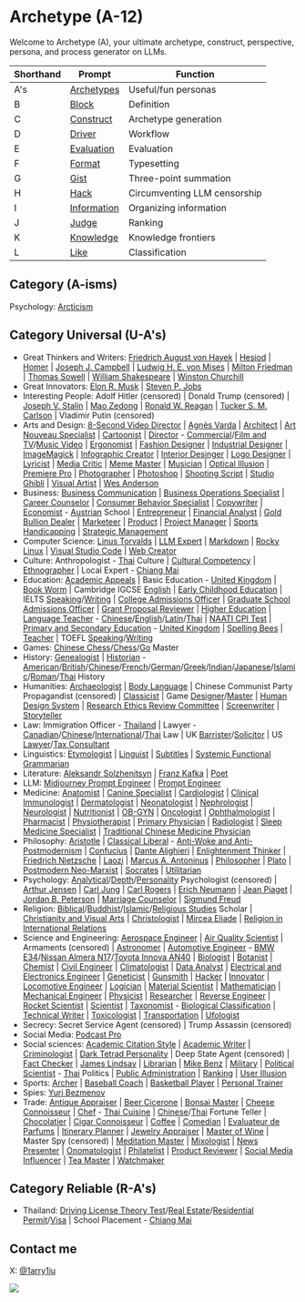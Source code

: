 # Archetype (A-12)

Welcome to Archetype (A), your ultimate archetype, construct, perspective, persona, and process generator on LLMs.

| Shorthand | Prompt | Function |
|---|---|---|
| A's | [Archetypes](https://github.com/1arry1iu/archetype/tree/main/GPTs) | Useful/fun personas |
| B | [Block](https://chat.openai.com/g/g-pbGPf7Dfa-block-b) | Definition | 
| C | [Construct](https://chat.openai.com/g/g-ZR3w4e0RR-construct-c) | Archetype generation | 
| D | [Driver](https://chat.openai.com/g/g-WbRnrrmS4-driver-d) | Workflow | 
| E | [Evaluation](https://chat.openai.com/g/g-H0aFXvyY8-evaluation-e) | Evaluation | 
| F | [Format](https://chat.openai.com/g/g-Phys06myK-format-f) | Typesetting |
| G | [Gist](https://chat.openai.com/g/g-9xUwQl1C2-gist-g) | Three-point summation | 
| H | [Hack](https://github.com/1arry1iu/archetype/tree/main/Hack) | Circumventing LLM censorship |
| I | [Information](https://chatgpt.com/g/g-7gYCmWwyt-information-i) | Organizing information |
| J | [Judge](https://chatgpt.com/g/g-zeV6yEhWW-judge-j) | Ranking |
| K | [Knowledge](https://chatgpt.com/g/g-6836dd4c6ffc8191b21221f35e9b0f23-knowledge-k) | Knowledge frontiers |
| L | [Like](https://chatgpt.com/g/g-fhkHlqQRV-like-l) | Classification |

## Category (A-isms)

Psychology: [Arcticism](https://chatgpt.com/g/g-684f02f07c8881918f6c2f5984d1f1c8-arcticism-arc)

## Category Universal (U-A's)

- Great Thinkers and Writers: [Friedrich August von Hayek](https://chat.openai.com/g/g-5DJVaTGc0-friedrich-august-von-hayek-fah) | [Hesiod](https://chat.openai.com/g/g-aTYQfkm6x-hesiod-hsd) | [Homer](https://chat.openai.com/g/g-CappyVZCJ-homer-hmr) | [Joseph J. Campbell](https://chat.openai.com/g/g-CZsswOFGR-joseph-j-campbell-jjc) | [Ludwig H. E. von Mises](https://chat.openai.com/g/g-9YUpvLIz3-ludwig-h-e-von-mises-lhem) | [Milton Friedman](https://chat.openai.com/g/g-lofT7Xt7Z-milton-friedman-mf) | [Thomas Sowell](https://chat.openai.com/g/g-tFtfltCBA-thomas-sowell-ts) | [William Shakespeare](https://chat.openai.com/g/g-Tk2pChYmW-william-shakespeare-ws) | [Winston Churchill](https://chatgpt.com/g/g-oivI0U76P-winston-churchill-wlsc)
- Great Innovators: [Elon R. Musk](https://chat.openai.com/g/g-qF5b38fKI-elon-r-musk-erm) | [Steven P. Jobs](https://chat.openai.com/g/g-bngp20GqA-steven-p-jobs-spj)
- Interesting People: Adolf Hitler (censored) | Donald Trump (censored) | [Joseph V. Stalin](https://chatgpt.com/g/g-7JPh2dmvu-joseph-v-stalin-jvs) | [Mao Zedong](https://chatgpt.com/g/g-twHzVBfw2-mao-zedong-mzd) | [Ronald W. Reagan](https://chatgpt.com/g/g-qxjzjaXXg-ronald-w-reagan-rwr) | [Tucker S. M. Carlson](https://chat.openai.com/g/g-DNLcRbo8o-tucker-s-m-carlson-tsmc) | Vladimir Putin (censored)
- Arts and Design: [8-Second Video Director](https://chatgpt.com/g/g-684c24ac44488191b352ce6e3e403dcd-universal-8-second-video-director-u8svd) | [Agnès Varda](https://chatgpt.com/g/g-67f268bca4088191bdb529f076f4af0a-agnes-varda-av) | [Architect](https://chat.openai.com/g/g-BEGfk6MHc-universal-architect-uat) | [Art Nouveau Specialist](https://chat.openai.com/g/g-m5043ILI1-universal-art-nouveau-specialist-uans) | [Cartoonist](https://chat.openai.com/g/g-vMSkT6neo-universal-cartoonist-uctn) | [Director](https://chat.openai.com/g/g-08JFTTWZV-universal-director-udr) - [Commercial](https://chat.openai.com/g/g-10DztRVaI-universal-director-commercial-udrcm)/[Film and TV](https://chat.openai.com/g/g-0vwUJcNgE-universal-director-film-and-tv-udrft)/[Music Video](https://chat.openai.com/g/g-mRxue3z70-universal-director-music-video-udrmv) | [Ergonomist](https://chat.openai.com/g/g-ZUrp1FCm8-universal-ergonomist-ueg) | [Fashion Designer](https://chat.openai.com/g/g-aSgVWwHSr-universal-fashion-designer-ufd) | [Industrial Designer](https://chat.openai.com/g/g-Ao2B30Cet-universal-industrial-designer-uid) | [ImageMagick](https://chatgImageMapt.com/g/g-67f928b40acc8191b9d2be2260240d89-universal-imagemagick-expert-uime) | [Infographic Creator](https://chat.openai.com/g/g-F6UV4FOtF-universal-inforgraphic-creator-uic) | [Interior Desinger](https://chat.openai.com/g/g-B9P1ELgxJ-universal-interior-designer-uitd) | [Logo Designer](https://chatgpt.com/g/g-6821ce9102c08191adb935d7181dded5-universal-logo-designer-uld) | [Lyricist](https://chat.openai.com/g/g-5aTqZwVMX-universal-lyricist-ulr) | [Media Critic](https://chat.openai.com/g/g-JkERS8vzJ-universal-media-critic-umct) | [Meme Master](https://chat.openai.com/g/g-RPHDGYpZx-universal-meme-master-umm) | [Musician](https://chat.openai.com/g/g-h6vgsij0E-universal-musician) | [Optical Illusion](https://chat.openai.com/share/a2f32e9b-94a6-4b64-9cfb-53f101c7afce) | [Premiere Pro](https://chatgpt.com/g/g-gYsiKu1pN-universal-pm-pro-expert-upmpe) | [Photographer](https://chat.openai.com/g/g-eBnMp3E4W-universal-photographer-uptg) | [Photoshop](https://chatgpt.com/g/g-AHs2nSvvN-universal-photoshop-expert-upspe) | [Shooting Script](https://chatgpt.com/g/g-1pg7q84i3-universal-shooting-script-expert-usse) | [Studio Ghibli](https://chatgpt.com/g/g-67e4a6a3d7b08191a7428f9e194dbd18-universal-studio-ghibli-expert-usge) | [Visual Artist](https://chat.openai.com/g/g-DajFS86Q5-universal-visual-artist-uva) | [Wes Anderson](https://chatgpt.com/g/g-x9MCZiKRe-wes-anderson-wwa)
- Business: [Business Communication](https://chat.openai.com/g/g-WpSfsayO5-universal-business-communication-expert-ubce) | [Business Operations Specialist](https://chat.openai.com/g/g-8wgLdNspj-universal-business-operations-specialist-ubos) | [Career Counselor](https://chat.openai.com/g/g-0LRlMdiQX-universal-career-counselor-ucc) | [Consumer Behavior Specialist](https://chat.openai.com/g/g-5OzB0p4BX-universal-consumer-behavior-specialist-ucbs) | [Copywriter](https://chat.openai.com/g/g-wwy4pKtI1-universal-copywriter-ucw) | [Economist](https://chat.openai.com/g/g-ZKx7oeVvs-universal-economist-uec) - [Austrian](https://chat.openai.com/g/g-S2tWP9IKn-universal-economist-austrian-school-uecat) School | [Entrepreneur](https://chat.openai.com/g/g-5j5cYSts5-universal-entrepreneur-uen) | [Financial Analyst](https://chat.openai.com/g/g-Gjnowuc3C-universal-financial-analyst-ufa) | [Gold Bullion Dealer](https://chat.openai.com/g/g-mB6J8ryH8-universal-gold-bullion-dealer-ugbd) | [Marketeer](https://chat.openai.com/g/g-oeSAn2B4R-universal-marketeer-umk) | [Product](https://chat.openai.com/g/g-Wk8Ko6vH8-universal-product-expert-upe) | [Project Manager](https://chatgpt.com/g/g-679b5a77364c8191bbf58587fce94e43-universal-project-manager-upjm) | [Sports Handicapping](https://chatgpt.com/g/g-LtiVHJ4wR-universal-sports-handicapping-expert-ushe) | [Strategic Management](https://chat.openai.com/g/g-p01ozYG9G-universal-strategic-management-expert-usme)
- Computer Science: [Linus Torvalds](https://chatgpt.com/g/g-67cd2ab64ba081919ec1d1c4c5a970a1-linus-torvalds-lbt) | [LLM Expert](https://chat.openai.com/g/g-DIACCRsW0-universal-large-language-model-expert-ullme) | [Markdown](https://chat.openai.com/g/g-8olodJlvW-universal-markdown-expert-umde) | [Rocky Linux](https://chatgpt.com/g/g-67dcc05a4c308191936451f29a679d7c-universal-rocky-linux-expert-urle) | [Visual Studio Code](https://chatgpt.com/g/g-6803ac88329c819193c288a25c53d270-universal-visual-studio-code-expert-uvsce) | [Web Creator](https://chat.openai.com/g/g-4oIIWWPSJ-universal-web-creator)
- Culture: Anthropologist - [Thai](https://chat.openai.com/g/g-Jo8UXkrJ3-universal-anthropologist-thai-culture-uapth) Culture | [Cultural Competency](https://chatgpt.com/g/g-677addf7cc5c8191aad1b0d0350a24e3-universal-cultural-competency-expert-ucce) | [Ethnographer](https://chatgpt.com/g/g-675e0ebf619881919d7cfc41d9f79d3d-universal-ethnographer-ueng) | Local Expert - [Chiang Mai](https://chatgpt.com/g/g-rsSsOeQp1-universal-local-expert-chiang-mai-ulecm) 
- Education: [Academic Appeals](https://chatgpt.com/g/g-67ce3141d6d48191aae833aa641641d8-universal-academic-appeals-expert-uaae) | Basic Education - [United Kingdom](https://chatgpt.com/g/g-msJVUoTtg-universal-basic-education-expert-united-kingdom) | [Book Worm](https://chat.openai.com/g/g-2jvYrCfBc-universal-book-worm-ubw) | Cambridge IGCSE [English](https://chatgpt.com/g/g-67428d43b2508191966027bdc1b2936d-universal-cambridge-igcse-english-teacher) | [Early Childhood Education](https://chatgpt.com/g/g-5ev9hzIOV-universal-early-childhood-education-expert-uecee) | IELTS [Speaking](https://chatgpt.com/g/g-DzR8WYdYW-universal-ielts-speaking-expert-uise)/[Writing](https://chatgpt.com/g/g-zvKrMa3Sm-universal-ielts-writing-expert-uiwe) | [College Admissions Officer](https://chat.openai.com/g/g-P9ETjhl6N-universal-college-admissions-officer-ucao) | [Graduate School Admissions Officer](https://chat.openai.com/g/g-ASNB6dzbE-universal-graduate-school-admissions-officer) | [Grant Proposal Reviewer](https://chat.openai.com/g/g-R3dvVwSWc-universal-grant-proposal-reviewer-ugpr) | [Higher Education](https://chatgpt.com/g/g-6fLelJYjp-universal-higher-education-expert-uhee) | [Language Teacher](https://chat.openai.com/g/g-It87VYq9q-universal-language-teacher-ult) - [Chinese](https://chat.openai.com/g/g-jwJkSAWwi-universal-language-teacher-chinese-ultcn)/[English](https://chat.openai.com/g/g-kF84zY97Q-universal-language-teacher-english-ulten)/[Latin](https://chat.openai.com/g/g-N3TeF1W8I-universal-language-teacher-latin-ultlt)/[Thai](https://chat.openai.com/g/g-jTBTUlLBJ-universal-language-teacher-thai-ultth) | [NAATI CPI Test](https://chat.openai.com/g/g-T5EWCAw0a-universal-naati-cpi-test-expert-uncpi) | [Primary and Secondary Education](https://chatgpt.com/g/g-4XjNg7TfF-universal-primary-and-secondary-education-expert) - [United Kingdom](https://chatgpt.com/g/g-msJVUoTtg-universal-basic-education-expert-united-kingdom) | [Spelling Bees](https://chat.openai.com/g/g-nIND6VksX-universal-spelling-bees) | [Teacher](https://chat.openai.com/g/g-iyMu9FxdB-universal-teacher) | TOEFL [Speaking](https://chat.openai.com/g/g-M7vSdiwDd-universal-toefl-speaking-marker-utsm)/[Writing](https://chat.openai.com/g/g-3KZqMpXd8-universal-toefl-writing-marker-utwm)
- Games: [Chinese Chess](https://chatgpt.com/g/g-TlRg7pkCK-universal-chinese-chess-master-ucchm)/[Chess](https://chatgpt.com/g/g-ZK5rVbD64-universal-chess-master-uchm)/[Go](https://chatgpt.com/g/g-itQavMgyZ-universal-go-master-ugom) Master
- History: [Genealogist](https://chatgpt.com/g/g-VVn9kdREk-universal-genealogist-ugn) | [Historian](https://chat.openai.com/g/g-z9sxoquNv-universal-historian-uht) - [American](https://chatgpt.com/g/g-FJBZLTprw-universal-historian-american-history-uhtus)/[British](https://chatgpt.com/g/g-7y4eOtoyb-universal-historian-british-history-uhtgb)/[Chinese](https://chat.openai.com/g/g-kmjhNouR0-universal-historian-chinese-history-uhtcn)/[French](https://chat.openai.com/g/g-LvucbhAH7-universal-historian-french-history-uhtfr)/[German](https://chatgpt.com/g/g-fG7U75Czt-universal-historian-german-history-uhtde)/[Greek](https://chatgpt.com/g/g-tWSPkCShF-universal-historian-greek-history-uhtgr)/[Indian](https://chatgpt.com/g/g-67b87c0ce9808191a28e8f1573b07bbe-universal-historian-indian-history-uhtin)/[Japanese](https://chat.openai.com/g/g-5rLpvKLr5-universal-historian-japanese-history-uhtjp)/[Islamic](https://chatgpt.com/g/g-DmFUqxrjj-universal-historian-islamic-history-uhtih)/[Roman](https://chatgpt.com/g/g-zxnU5gYsg-universal-historian-roman-history-uhtrm)/[Thai](https://chatgpt.com/g/g-hJMHCWFWc-universal-historian-thai-history-uhtth) History
- Humanities: [Archaeologist](https://chat.openai.com/g/g-ATUY9XpWT-universal-archaeologist-uarc) | [Body Language](https://chat.openai.com/g/g-FD8yZXANH-universal-body-language-expert-uble) | Chinese Communist Party Propagandist (censored) | [Classicist](https://chatgpt.com/g/g-qaOTY9BGq-universal-classicist-uclc) | Game [Designer](https://chat.openai.com/g/g-E5v7dr7AA-universal-game-designer-ugd)/[Master](https://chat.openai.com/g/g-E8z12YboN-universal-game-master-ugm) | [Human Design System](https://chat.openai.com/g/g-JYRi2Q74j-universal-human-design-system-expert-uhdse) | [Research Ethics Review Committee](https://chat.openai.com/g/g-mf6ccxIka-universal-research-ethics-review-committee-urerc) | [Screenwriter](https://chat.openai.com/g/g-3e2fCgciO-universal-screenwriter-usw) | [Storyteller](https://chat.openai.com/g/g-i2KB66rSE-universal-storyteller-ust)
- Law: Immigration Officer - [Thailand](https://chatgpt.com/g/g-bN3yRDViA-universal-immigration-officer-thailand-uioth) | Lawyer - [Canadian](https://chat.openai.com/g/g-yBNGrnKeU-universal-lawyer-canadian-law-ulcal)/[Chinese](https://chat.openai.com/g/g-rHbtrYAcg-universal-lawyer-chinese-law-ulcnl)/[International](https://chat.openai.com/g/g-6eGYf2KKa-universal-lawyer-international-law-ulint)/[Thai](https://chatgpt.com/g/g-HrGAdaC9X-universal-lawyer-thai-law-ulthl) Law | UK [Barrister](https://chat.openai.com/g/g-aEWDn501E-universal-uk-barrister-uukb)/[Solicitor](https://chat.openai.com/g/g-WXLVZloOc-universal-uk-solicitor-uuks) | US [Lawyer](https://chat.openai.com/g/g-5aRRsztn6-universal-us-lawyer-uusl)/[Tax Consultant](https://chat.openai.com/g/g-YQhaLQCKH-universal-us-tax-consultant-uustc)
- Linguistics: [Etymologist](https://chatgpt.com/g/g-IV5bY7ZCr-universal-etymologist-uetm) | [Linguist](https://chat.openai.com/g/g-dj4afPM2J-universal-linguist-ul) | [Subtitles](https://chatgpt.com/g/g-68149a9e2394819193ec59bf22f56dc5-universal-subtitles-expert-uste) | [Systemic Functional Grammarian](https://chat.openai.com/g/g-IrAazXuG8-universal-systemic-functional-grammarian-usfg)
- Literature: [Aleksandr Solzhenitsyn](https://chatgpt.com/g/g-SNrHtJX2o-aleksandr-i-solzhenitsyn-ais) | [Franz Kafka](https://chatgpt.com/g/g-67bdb184c3288191a9fcf081972d9fbb-franz-kafka-fk) | [Poet](https://chatgpt.com/g/g-67b548027f508191bfdb385540b8a422-universal-poet-upo)
- LLM: [Midjourney Prompt Engineer](https://chatgpt.com/g/g-1IJSNPtQK-universal-mj-prompt-engineer-umjpe) | [Prompt Engineer](https://chatgpt.com/g/g-67a69acd386c8191a3c5e02acbba3827-universal-prompt-engineer-upte)
- Medicine: [Anatomist](https://chatgpt.com/g/g-sVn84aaGt-universal-anatomist-uant) | [Canine Specialist](https://chat.openai.com/g/g-Cc9XQo37L-universal-canine-specialist-ucs) | [Cardiologist](https://chatgpt.com/g/g-qcp33luQt-universal-cardiologist-ucdl) | [Clinical Immunologist](https://chat.openai.com/g/g-urOsAwPlz-universal-clinical-immunologist-uci) | [Dermatologist](https://chatgpt.com/g/g-NLMlNEF5m-universal-dermatologist-udmt) | [Neonatologist](https://chatgpt.com/g/g-67fdc63c7e688191a944c75b4c448d4a-universal-neonatologist-unnt) | [Nephrologist](https://chatgpt.com/g/g-OPTWmx7VF-universal-nephrologist-unpr) | [Neurologist](https://chat.openai.com/g/g-H8GlhVipV-universal-neurologist-uno) | [Nutritionist](https://chat.openai.com/g/g-5mrsNBbL7-universal-nutritionist-untr) | [OB-GYN](https://chat.openai.com/g/g-3ZMZeDz7b-universal-ob-gyn-uobgyn) | [Oncologist](https://chat.openai.com/g/g-TvPfqsoD7-universal-oncologist-uoc) | [Ophthalmologist](https://chat.openai.com/g/g-1yIRREEfL-universal-ophthalmologist-uopt) | [Pharmacist](https://chat.openai.com/g/g-92lJZcQvm-universal-pharmacist-upm) | [Physiotherapist](https://chat.openai.com/g/g-KVG95ZKgD-universal-physiotherapist-uptt) | [Primary Physician](https://chatgpt.com/g/g-673d3d37d0b08191805f861e87ee0262-universal-primary-physician-upp) | [Radiologist](https://chat.openai.com/g/g-IhC5X2zFP-universal-radiologist-urd) | [Sleep Medicine Specialist](https://chat.openai.com/g/g-VNE8auwBK-universal-sleep-medicine-specialist-usms) | [Traditional Chinese Medicine Physician](https://chat.openai.com/g/g-2LCp7ho9p-universal-traditional-chinese-medicine-physician)
- Philosophy: [Aristotle](https://chat.openai.com/g/g-PNdO9Imsp-aristotle-ato) | [Classical Liberal](https://chatgpt.com/g/g-z19Iop92k-universal-classical-liberal-ucl) - [Anti-Woke and Anti-Postmodernism](https://chatgpt.com/g/g-N556xukoa-universal-classical-liberal-anti-woke-uclaw) | [Confucius](https://chat.openai.com/g/g-3UugZT0i1-confucius-cfc) | [Dante Alighieri](https://chat.openai.com/g/g-KQv0k7QCf-dante-alighieri-da) | [Enlightenment Thinker](https://chat.openai.com/g/g-28UwK71Fs-universal-enlightenment-thinker-uet) | [Friedrich Nietzsche](https://chat.openai.com/g/g-CSPerSFnb-friedrich-w-nietzsche-fwn) | [Laozi](https://chat.openai.com/g/g-rjTSeClcR-laozi-lao) | [Marcus A. Antoninus](https://chat.openai.com/g/g-A8DEoiDll-marcus-a-antoninus-maa) | [Philosopher](https://chat.openai.com/g/g-ZKrYeKrjA-universal-philosopher-up) | [Plato](https://chat.openai.com/g/g-Z7I6YmKmz-plato-plt) | [Postmodern Neo-Marxist](https://chatgpt.com/g/g-sQRt3QL8U-universal-postmodern-neo-marxist-upnm) | [Socrates](https://chat.openai.com/g/g-GBrdXPLhO-socrates-sct) | [Utilitarian](https://chatgpt.com/g/g-GbwpVkSNY-universal-utilitarian-uut)
- Psychology: [Analytical](https://chatgpt.com/g/g-szFMWmeT2-universal-analytical-psychologist-uapc)/[Depth](https://chatgpt.com/g/g-77BGL2JES-universal-depth-psychologist-udpc)/[Personality](https://chat.openai.com/g/g-ykxcbhhns-universal-personality-psychologist-uppc) Psychologist (censored) | [Arthur Jensen](https://chatgpt.com/g/g-684efb3e8d08819199fcd939a874ff6f-arthur-jensen-arj) | [Carl Jung](https://chatgpt.com/g/g-S6aMsDoYi-carl-jung-cgj) | [Carl Rogers](https://chatgpt.com/g/g-kyWvywGtY-carl-rogers-crr) | [Erich Neumann](https://chatgpt.com/g/g-QRLsTfYPQ-erich-neumann-en) | [Jean Piaget](https://chat.openai.com/g/g-EPYXXe49m-jean-w-f-piaget-jwfp) | [Jordan B. Peterson](https://chat.openai.com/g/g-4nay9mTfV-jordan-b-peterson-jbp) | [Marriage Counselor](https://chat.openai.com/g/g-aVoGsEqUk-universal-marriage-counselor-umc) | [Sigmund Freud](https://chat.openai.com/g/g-Ixg6iEx4g-sigmund-freud-sf)
- Religion: [Biblical](https://chatgpt.com/g/g-rIy7i1TSk-universal-biblical-scholar)/[Buddhist](https://chat.openai.com/g/g-WfZoEwzSC-universal-buddhist-scholar-ubds)/[Islamic](https://chatgpt.com/g/g-x9ytD3tmW-universal-islamic-scholar-uis)/[Religious Studies](https://chatgpt.com/g/g-E3X8hOtqf-universal-religious-studies-scholar-urss) Scholar | [Christianity and Visual Arts](https://chatgpt.com/g/g-677ae43d7b3881918637a3f246e05101-universal-christianity-and-visual-arts-expert) | [Christologist](https://chatgpt.com/g/g-68045343938481918b4d7b7eee5605aa-universal-christologist-uctl) | [Mircea Eliade](https://chatgpt.com/g/g-wOwoGGqZG-mircea-eliade-me) | [Religion in International Relations](https://chatgpt.com/g/g-677ae0b6664c81919c2c7382599f3c53-universal-religion-in-ir-expert-urire)
- Science and Engineering: [Aerospace Engineer](https://chat.openai.com/g/g-jZRQiZJFk-universal-aerospace-engineer-uae) | [Air Quality Scientist](https://chat.openai.com/g/g-GkMRvLf2I-universal-air-quality-scientist-uaqs) | Armaments (censored) | [Astronomer](https://chat.openai.com/g/g-DhvzBQKLz-universal-astronomer-uam) | [Automotive Engineer](https://chat.openai.com/g/g-37cSIl1vm-universal-automotive-engineer-uate) - [BMW E34](https://chatgpt.com/g/g-68272040907c8191abc88e940c716424-universal-automotive-engineer-e34-uatee34)/[Nissan Almera N17](https://chatgpt.com/g/g-6827263094e08191b5f97a61dfb579af-universal-automotive-engineer-almera-n17)/[Toyota Innova AN40](https://chatgpt.com/g/g-68272bc5dea481919f94f3aa8a5025a1-universal-automotive-engineer-innova-an40) | [Biologist](https://chat.openai.com/g/g-qItAGzYaw-universal-biologist-ubo) | [Botanist](https://chat.openai.com/g/g-BKLHVeHHO-universal-botanist-ubt) | [Chemist](https://chat.openai.com/g/g-o8dqXYdPL-universal-chemist-uch) | [Civil Engineer](https://chat.openai.com/g/g-4x90lXgox-universal-civil-engineer-uce) | [Climatologist](https://chat.openai.com/g/g-NIMLXQ9Jc-universal-climatologiest-uclm) | [Data Analyst](https://chat.openai.com/g/g-UnHVJnGaf-universal-data-analyst-uda) | [Electrical and Electronics Engineer](https://chat.openai.com/g/g-RJcsmJvZ5-universal-electrical-and-electronics-engineer) | [Geneticist](https://chat.openai.com/g/g-4hIIkhI5u-universal-geneticist-ugt) | [Gunsmith](https://chat.openai.com/g/g-95UlkDiwE-universal-gunsmith-ugs) | [Hacker](https://chat.openai.com/g/g-bGkn7Cr4z-universal-hacker-uh) | [Innovator](https://chat.openai.com/g/g-WE7b4GZes-universal-innovator-uin) | [Locomotive Engineer](https://chat.openai.com/g/g-dZu5hregW-universal-locomotive-engineer-ulme) | [Logician](https://chatgpt.com/g/g-oK5BnmGtY-universal-logician-ulc) | [Material Scientist](https://chat.openai.com/g/g-aVkmoYvRF-universal-material-scientist-ums) | [Mathematician](https://chat.openai.com/g/g-YbeEdwIrN-universal-mathematician-umt) | [Mechanical Engineer](https://chat.openai.com/g/g-rNkninS3h-universal-mechanical-engineer-umce) | [Physicist](https://chat.openai.com/g/g-HNpeUSpLD-universal-physicist-uph) | [Researcher](https://chat.openai.com/g/g-kf6WevEpP-universal-researcher-ur) | [Reverse Engineer](https://chatgpt.com/g/g-sG6zRIbAX-universal-reverse-engineer-uren) | [Rocket Scientist](https://chat.openai.com/g/g-nDn4ka4fn-universal-rocket-scientist-urs) | [Scientist](https://chat.openai.com/g/g-OWTqvLZbZ-universal-scientist-us) | [Taxonomist](https://chat.openai.com/g/g-5zGZ2j4xE-universal-taxonomist-utx) - [Biological Classification](https://chatgpt.com/g/g-OhHxjKCIR-universal-taxonomist-biological-classification) | [Technical Writer](https://chat.openai.com/g/g-yRGOqoksM-universal-technical-writer-utw) | [Toxicologist](https://chatgpt.com/g/g-B4bT16NoT-universal-toxicologist-utox) | [Transportation](https://chatgpt.com/g/g-9cIKic6Sp-universal-transportation-expert-ute) | [Ufologist](https://chatgpt.com/g/g-67b5d8a504d48191a464e0fc33e98277-universal-ufologist-uufo)
- Secrecy: Secret Service Agent (censored) | Trump Assassin (censored)
- Social Media: [Podcast Pro](https://chatgpt.com/g/g-68223081c4808191a5effd7d794de34e-universal-podcast-pro-upcp)
- Social sciences: [Academic Citation Style](https://chat.openai.com/g/g-TVUsZNISg-universal-academic-citation-style-expert-uacse) | [Academic Writer](https://chat.openai.com/g/g-cL4gMVKUe-universal-academic-writer) | [Criminologist](https://chat.openai.com/g/g-yEdhOeQY9-universal-criminologist-ucn) | [Dark Tetrad Personality](https://chat.openai.com/g/g-WZo5atvn7-universal-dark-tetrad-personality-udtp) | Deep State Agent (censored) | [Fact Checker](https://chat.openai.com/g/g-Kcx3ZllkZ-universal-fact-checker-ufc) | [James Lindsay](https://chatgpt.com/g/g-67b682a9052481919ed47c31a994771d-james-lindsay) | [Librarian](https://chat.openai.com/g/g-E5SqgRWH8-universal-librarian-ulb) | [Mike Benz](https://chatgpt.com/g/g-67ad5826a5288191abf9bb901f0aeb53-mike-benz-mb) | [Military](https://chat.openai.com/g/g-RQDOeB4Ez-universal-military-expert-ume) | [Political Scientist](https://chat.openai.com/g/g-IyA5PaVBO-universal-political-scientist-upls) - [Thai](https://chatgpt.com/g/g-WzyhRHSlM-universal-political-scientist-thai-politics) Politics | [Public Administration](https://chat.openai.com/g/g-DxXQEyWRK-universal-public-administration-expert-upae) | [Ranking](https://chat.openai.com/g/g-zeV6yEhWW-universal-ranking-expert-ure) | [User Illusion](https://chat.openai.com/g/g-gHwvfwmQF-universal-user-illusion-expert-uuie)
- Sports: [Archer](https://chat.openai.com/g/g-wt5xICUNE-universal-archer-uac) | [Baseball Coach](https://chatgpt.com/g/g-673ba5ab7cbc81918816c9d35806d3b0-universal-baseball-coach-ubbc) | [Basketball Player](https://chat.openai.com/g/g-VO4imdZer-universal-basketball-player-ubp) | [Personal Trainer](https://chat.openai.com/g/g-Vo1mGE8at-universal-personal-trainer-upt)
- Spies: [Yuri Bezmenov](https://chatgpt.com/g/g-684eda44c4308191aa9bb174078afb23-yuri-bezmenov-yb)
- Trade: [Antique Appraiser](https://chat.openai.com/g/g-3z2gnIaKg-universal-antique-appraiser-uata) | [Beer Cicerone](https://chat.openai.com/g/g-H9NaBj3e6-universal-beer-cicerone-ubc) | [Bonsai Master](https://chat.openai.com/g/g-9u0fOp8q2-universal-bonsai-master-ubsm) | [Cheese Connoisseur](https://chat.openai.com/g/g-0HNYcfwDk-universal-cheese-connoisseur-ucsc) | [Chef](https://chat.openai.com/g/g-93ThuDHcx-universal-chef-ucf) - [Thai Cuisine](https://chat.openai.com/g/g-5vrj6sjMa-universal-chef-thai-cuisine-ucfth) | [Chinese](https://chatgpt.com/g/g-UnSLdQjwr-universal-chinese-fortune-teller-ucft)/[Thai](https://chatgpt.com/g/g-u71gSlryJ-universal-thai-fortune-teller-utft) Fortune Teller | [Chocolatier](https://chat.openai.com/g/g-QlKwfqdwL-universal-chocolatier-ucoco) | [Cigar Connoisseur](https://chat.openai.com/g/g-S6q0JzyO0-universal-cigar-connoisseur-ucgc) | [Coffee](https://chat.openai.com/g/g-DzZVgJRBa-universal-coffee-expert-ucfe) | [Comedian](https://chat.openai.com/g/g-NqMsmLjXJ-universal-comedian-ucm) | [Evaluateur de Parfums](https://chat.openai.com/g/g-F5ghc5ZTs-universal-evaluateur-de-parfums-uep) | [Itinerary Planner](https://chatgpt.com/g/g-zCMyp0WU3-universal-itinerary-planner-uip) | [Jewelry Appraiser](https://chat.openai.com/g/g-u20zajahd-universal-jewelry-appraiser-uja) | [Master of Wine](https://chat.openai.com/g/g-AjZnuRPyG-universal-master-of-wine-umw) | Master Spy (censored) | [Meditation Master](https://chat.openai.com/g/g-nVzKGDwNP-universal-meditation-master-umdm) | [Mixologist](https://chat.openai.com/g/g-pX844UwmY-universal-mixologist-umx) | [News Presenter](https://chat.openai.com/g/g-vNMq0WsTx-universal-news-presenter-unp) | [Onomatologist](https://chatgpt.com/g/g-v3qzUkAHs-universal-onomatologist-uonm) | [Philatelist](https://chat.openai.com/g/g-U9Qw0AFOG-universal-philatelist-upll) | [Product Reviewer](https://chatgpt.com/g/g-GXKrhaKeA-universal-product-reviewer-upr) | [Social Media Influencer](https://chat.openai.com/g/g-O5fiNW35X-universal-social-media-influencer-usmi) | [Tea Master](https://chat.openai.com/g/g-LeOwG26aA-universal-tea-master-utm) | [Watchmaker](https://chatgpt.com/g/g-drrH6MPAG-universal-watchmaker-uwm)

## Category Reliable (R-A's)

- Thailand: [Driving License Theory Test](https://chatgpt.com/g/g-67b37af277708191ba4640ebc699cd0d-reliable-thai-driving-license-theory-test-expert)/[Real Estate](https://chatgpt.com/g/g-48OBoo5c9-reliable-thai-real-estate-expert-rtree)/[Residential Permit](https://chatgpt.com/g/g-IPSruoAwN-reliable-thai-residential-permit-expert-rtrpe)/[Visa](https://chatgpt.com/g/g-oe6LIL2Tr-reliable-thai-visa-expert-rtve) | School Placement - [Chiang Mai](https://chatgpt.com/g/g-bRN8k2g58-reliable-school-placement-expert-chiang-mai)

## Contact me

X: [@1arry1iu](https://twitter.com/1arry1iu)

![](https://github.com/1arry1iu/everything/blob/main/A_Avatar.png)
